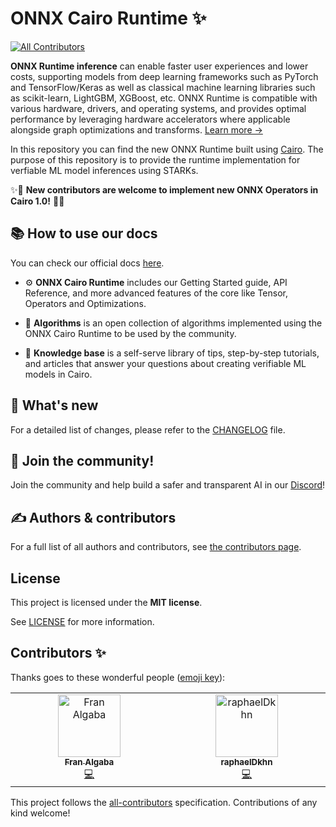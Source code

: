 # ONNX Cairo Runtime :sparkles:
<!-- ALL-CONTRIBUTORS-BADGE:START - Do not remove or modify this section -->
[![All Contributors](https://img.shields.io/badge/all_contributors-2-green.svg?style=flat-square)](#contributors-)
<!-- ALL-CONTRIBUTORS-BADGE:END -->

**ONNX Runtime inference** can enable faster user experiences and lower costs, supporting models from deep learning frameworks such as PyTorch and TensorFlow/Keras as well as classical machine learning libraries such as scikit-learn, LightGBM, XGBoost, etc. ONNX Runtime is compatible with various hardware, drivers, and operating systems, and provides optimal performance by leveraging hardware accelerators where applicable alongside graph optimizations and transforms. [Learn more &rarr;](https://www.onnxruntime.ai/docs/#onnx-runtime-for-inferencing)

In this repository you can find the new ONNX Runtime built using [Cairo](https://www.cairo-lang.org/). The purpose of this repository is to provide the runtime implementation for verfiable ML model inferences using STARKs.

✨🚀 **New contributors are welcome to implement new ONNX Operators in Cairo 1.0!** 🌟💡

## 📚 How to use our docs

You can check our official docs [here](https://onnx-cairo.gizatech.xyz/).
 
- ⚙️ **ONNX Cairo Runtime** includes our Getting Started guide, API Reference, and more advanced features of the core like Tensor, Operators and Optimizations.

- 🧩 **Algorithms** is an open collection of algorithms implemented using the ONNX Cairo Runtime to be used by the community.

- 🧠 **Knowledge base** is a self-serve library of tips, step-by-step tutorials, and articles that answer your questions about creating verifiable ML models in Cairo.

## 🌟 What's new

For a detailed list of changes, please refer to the [CHANGELOG](./docs/CHANGELOG.md) file.

## 🤝 Join the community!

Join the community and help build a safer and transparent AI in our [Discord](https://discord.gg/Kt24CsMb5k)!

## ✍️ Authors & contributors

For a full list of all authors and contributors, see [the contributors page](https://github.com/franalgaba/onnx-cairo/graphs/contributors).

## License

This project is licensed under the **MIT license**.

See [LICENSE](LICENSE) for more information.

## Contributors ✨

Thanks goes to these wonderful people ([emoji key](https://allcontributors.org/docs/en/emoji-key)):

<!-- ALL-CONTRIBUTORS-LIST:START - Do not remove or modify this section -->
<!-- prettier-ignore-start -->
<!-- markdownlint-disable -->
<table>
  <tbody>
    <tr>
      <td align="center" valign="top" width="14.28%"><a href="https://github.com/franalgaba"><img src="https://avatars.githubusercontent.com/u/24293857?v=4?s=100" width="100px;" alt="Fran Algaba"/><br /><sub><b>Fran Algaba</b></sub></a><br /><a href="https://github.com/franalgaba/onnx-cairo/commits?author=franalgaba" title="Code">💻</a></td>
      <td align="center" valign="top" width="14.28%"><a href="https://github.com/raphaelDkhn"><img src="https://avatars.githubusercontent.com/u/113879115?v=4?s=100" width="100px;" alt="raphaelDkhn"/><br /><sub><b>raphaelDkhn</b></sub></a><br /><a href="https://github.com/franalgaba/onnx-cairo/commits?author=raphaelDkhn" title="Code">💻</a></td>
    </tr>
  </tbody>
</table>

<!-- markdownlint-restore -->
<!-- prettier-ignore-end -->

<!-- ALL-CONTRIBUTORS-LIST:END -->

This project follows the [all-contributors](https://github.com/all-contributors/all-contributors) specification. Contributions of any kind welcome!
